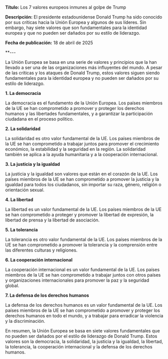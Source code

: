 **Título:** Los 7 valores europeos inmunes al golpe de Trump

**Descripción:** El presidente estadounidense Donald Trump ha sido conocido por sus críticas hacia la Unión Europea y algunos de sus líderes. Sin embargo, hay siete valores que son fundamentales para la identidad europea y que no pueden ser dañados por su estilo de liderazgo.

**Fecha de publicación:** 18 de abril de 2025

**---

La Unión Europea se basa en una serie de valores y principios que la han llevado a ser una de las organizaciones más influyentes del mundo. A pesar de las críticas y los ataques de Donald Trump, estos valores siguen siendo fundamentales para la identidad europea y no pueden ser dañados por su estilo de liderazgo.

**1. La democracia**

La democracia es el fundamento de la Unión Europea. Los países miembros de la UE se han comprometido a promover y proteger los derechos humanos y las libertades fundamentales, y a garantizar la participación ciudadana en el proceso político.

**2. La solidaridad**

La solidaridad es otro valor fundamental de la UE. Los países miembros de la UE se han comprometido a trabajar juntos para promover el crecimiento económico, la estabilidad y la seguridad en la región. La solidaridad también se aplica a la ayuda humanitaria y a la cooperación internacional.

**3. La justicia y la igualdad**

La justicia y la igualdad son valores que están en el corazón de la UE. Los países miembros de la UE se han comprometido a promover la justicia y la igualdad para todos los ciudadanos, sin importar su raza, género, religión o orientación sexual.

**4. La libertad**

La libertad es un valor fundamental de la UE. Los países miembros de la UE se han comprometido a proteger y promover la libertad de expresión, la libertad de prensa y la libertad de asociación.

**5. La tolerancia**

La tolerancia es otro valor fundamental de la UE. Los países miembros de la UE se han comprometido a promover la tolerancia y la comprensión entre las diferentes culturas y religiones.

**6. La cooperación internacional**

La cooperación internacional es un valor fundamental de la UE. Los países miembros de la UE se han comprometido a trabajar juntos con otros países y organizaciones internacionales para promover la paz y la seguridad global.

**7. La defensa de los derechos humanos**

La defensa de los derechos humanos es un valor fundamental de la UE. Los países miembros de la UE se han comprometido a promover y proteger los derechos humanos en todo el mundo, y a trabajar para erradicar la violencia y la discriminación.

En resumen, la Unión Europea se basa en siete valores fundamentales que no pueden ser dañados por el estilo de liderazgo de Donald Trump. Estos valores son la democracia, la solidaridad, la justicia y la igualdad, la libertad, la tolerancia, la cooperación internacional y la defensa de los derechos humanos.